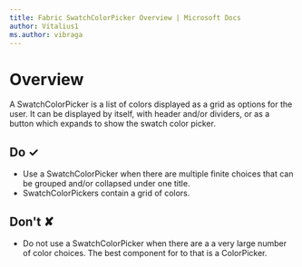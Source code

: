 ```yaml
---
title: Fabric SwatchColorPicker Overview | Microsoft Docs
author: Vitalius1
ms.author: vibraga
---
```


# Overview
A SwatchColorPicker is a list of colors displayed as a grid as options for the user. It can be displayed by itself, with header and/or dividers, or as a button which expands to show the swatch color picker.


## Do &#10003;
- Use a SwatchColorPicker when there are multiple finite choices that can be grouped and/or collapsed under one title.
- SwatchColorPickers contain a grid of colors.

## Don't &#10008;
- Do not use a SwatchColorPicker when there are a a very large number of color choices. The best component for to that is a ColorPicker.